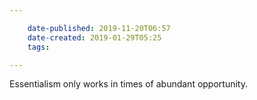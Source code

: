 ```yaml
---

    date-published: 2019-11-20T06:57
    date-created: 2019-01-29T05:25
    tags:

---
```


Essentialism only works in times of abundant opportunity.
